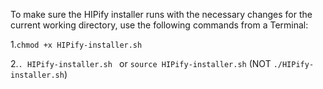 To make sure the HIPify installer runs with the necessary changes for the current working directory, use the following commands from a Terminal: 

1.`chmod +x HIPify-installer.sh`

2.`. HIPify-installer.sh ` or `source HIPify-installer.sh` (NOT `./HIPify-installer.sh`)
